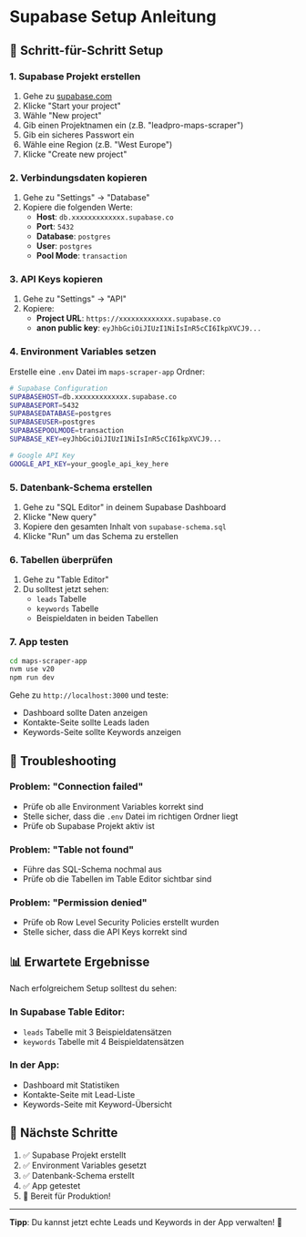 # Supabase Setup Anleitung

## 🚀 Schritt-für-Schritt Setup

### 1. Supabase Projekt erstellen

1. Gehe zu [supabase.com](https://supabase.com)
2. Klicke "Start your project"
3. Wähle "New project"
4. Gib einen Projektnamen ein (z.B. "leadpro-maps-scraper")
5. Gib ein sicheres Passwort ein
6. Wähle eine Region (z.B. "West Europe")
7. Klicke "Create new project"

### 2. Verbindungsdaten kopieren

1. Gehe zu "Settings" → "Database"
2. Kopiere die folgenden Werte:
   - **Host**: `db.xxxxxxxxxxxxx.supabase.co`
   - **Port**: `5432`
   - **Database**: `postgres`
   - **User**: `postgres`
   - **Pool Mode**: `transaction`

### 3. API Keys kopieren

1. Gehe zu "Settings" → "API"
2. Kopiere:
   - **Project URL**: `https://xxxxxxxxxxxxx.supabase.co`
   - **anon public key**: `eyJhbGciOiJIUzI1NiIsInR5cCI6IkpXVCJ9...`

### 4. Environment Variables setzen

Erstelle eine `.env` Datei im `maps-scraper-app` Ordner:

```bash
# Supabase Configuration
SUPABASEHOST=db.xxxxxxxxxxxxx.supabase.co
SUPABASEPORT=5432
SUPABASEDATABASE=postgres
SUPABASEUSER=postgres
SUPABASEPOOLMODE=transaction
SUPABASE_KEY=eyJhbGciOiJIUzI1NiIsInR5cCI6IkpXVCJ9...

# Google API Key
GOOGLE_API_KEY=your_google_api_key_here
```

### 5. Datenbank-Schema erstellen

1. Gehe zu "SQL Editor" in deinem Supabase Dashboard
2. Klicke "New query"
3. Kopiere den gesamten Inhalt von `supabase-schema.sql`
4. Klicke "Run" um das Schema zu erstellen

### 6. Tabellen überprüfen

1. Gehe zu "Table Editor"
2. Du solltest jetzt sehen:
   - `leads` Tabelle
   - `keywords` Tabelle
   - Beispieldaten in beiden Tabellen

### 7. App testen

```bash
cd maps-scraper-app
nvm use v20
npm run dev
```

Gehe zu `http://localhost:3000` und teste:
- Dashboard sollte Daten anzeigen
- Kontakte-Seite sollte Leads laden
- Keywords-Seite sollte Keywords anzeigen

## 🔧 Troubleshooting

### Problem: "Connection failed"
- Prüfe ob alle Environment Variables korrekt sind
- Stelle sicher, dass die `.env` Datei im richtigen Ordner liegt
- Prüfe ob Supabase Projekt aktiv ist

### Problem: "Table not found"
- Führe das SQL-Schema nochmal aus
- Prüfe ob die Tabellen im Table Editor sichtbar sind

### Problem: "Permission denied"
- Prüfe ob Row Level Security Policies erstellt wurden
- Stelle sicher, dass die API Keys korrekt sind

## 📊 Erwartete Ergebnisse

Nach erfolgreichem Setup solltest du sehen:

### In Supabase Table Editor:
- `leads` Tabelle mit 3 Beispieldatensätzen
- `keywords` Tabelle mit 4 Beispieldatensätzen

### In der App:
- Dashboard mit Statistiken
- Kontakte-Seite mit Lead-Liste
- Keywords-Seite mit Keyword-Übersicht

## 🎯 Nächste Schritte

1. ✅ Supabase Projekt erstellt
2. ✅ Environment Variables gesetzt
3. ✅ Datenbank-Schema erstellt
4. ✅ App getestet
5. 🎉 Bereit für Produktion!

---

**Tipp**: Du kannst jetzt echte Leads und Keywords in der App verwalten! 🚀 